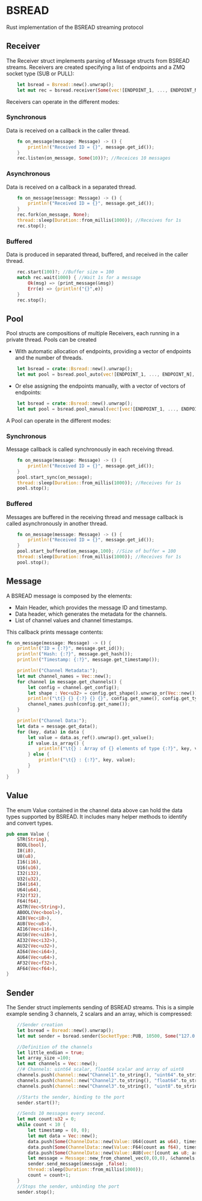 # BSREAD

Rust implementation of the BSREAD streaming protocol


## Receiver

The Receiver struct implements parsing of Message structs from BSREAD streams.
Receivers are created specifying a list of endpoints and a ZMQ socket type (SUB or PULL):
```rust
    let bsread = Bsread::new().unwrap();
    let mut rec = bsread.receiver(Some(vec![ENDPOINT_1, ..., ENDPOINT_N]), zmq::PULL)?;
```

Receivers can operate in the different modes: 

### Synchronous
Data is received on a callback in the caller thread.
```rust
    fn on_message(message: Message) -> () {
        println!("Received ID = {}", message.get_id());
    }
    rec.listen(on_message, Some(10))?; //Receices 10 messages
```

### Asynchronous
Data is received on a callback in a separated thread.
```rust
    fn on_message(message: Message) -> () {
        println!("Received ID = {}", message.get_id());
    }
    rec.fork(on_message, None);
    thread::sleep(Duration::from_millis(1000)); //Receives for 1s
    rec.stop();
```


### Buffered
Data is produced in separated thread, buffered, and received in the caller thread.
```rust
    rec.start(100)?; //Buffer size = 100
    match rec.wait(1000) { //Wait 1s for a message 
        Ok(msg) => {print_message(&msg)}
        Err(e) => {println!("{}",e)}
    }
    rec.stop();
```

## Pool
Pool structs are compositions of multiple Receivers, each running in a private thread.
Pools can be created
- With automatic allocation of endpoints, providing a vector of endpoints and the number of threads.

```rust
    let bsread = crate::Bsread::new().unwrap();
    let mut pool = bsread.pool_auto(vec![ENDPOINT_1, ..., ENDPOINT_N], zmq::SUB, NUMBER_OF_THREADS)?;
```
- Or else assigning the endpoints manually, with a vector of vectors of endpoints:
```rust
    let bsread = crate::Bsread::new().unwrap();
    let mut pool = bsread.pool_manual(vec![vec![ENDPOINT_1, ..., ENDPOINT_N], vec![ENDPOINT_M, ..., ENDPOINT_Z]], zmq::SUB)?;
```

A Pool can operate in the different modes:

### Synchronous
Message callback is called synchronously in each receiving thread.
```rust
    fn on_message(message: Message) -> () {
        println!("Received ID = {}", message.get_id());
    }
    pool.start_sync(on_message);
    thread::sleep(Duration::from_millis(1000)); //Receives for 1s
    pool.stop();
```


### Buffered
Messages are buffered in the receiving thread and message callback is called asynchronously in another thread.
```rust
    fn on_message(message: Message) -> () {
        println!("Received ID = {}", message.get_id());
    }
    pool.start_buffered(on_message,100); //Size of buffer = 100
    thread::sleep(Duration::from_millis(1000)); //Receives for 1s
    pool.stop();
```

## Message
A BSREAD message is composed by the elements:
- Main Header, which provides the message  ID and timestamp.
- Data header, which generates the metadata for the channels.
- List of channel values and channel timestamps.

This callback prints message contents:
 
```rust
fn on_message(message: Message) -> () {
    println!("ID = {:?}", message.get_id());
    println!("Hash: {:?}", message.get_hash());
    println!("Timestamp: {:?}", message.get_timestamp());

    println!("Channel Metadata:");
    let mut channel_names = Vec::new();
    for channel in message.get_channels() {
        let config = channel.get_config();
        let shape : Vec<u32> = config.get_shape().unwrap_or(Vec::new());
        println!("\t{} {} {:?} {} {}", config.get_name(), config.get_type(), shape, config.get_elements(), config.get_compression());
        channel_names.push(config.get_name());
    }

    println!("Channel Data:");
    let data = message.get_data();
    for (key, data) in data {
        let value = data.as_ref().unwrap().get_value();
        if value.is_array() {
            println!("\t{} : Array of {} elements of type {:?}", key, value.get_size(), value.get_type());
        } else {
            println!("\t{} : {:?}", key, value);
        }
    }
}
```

## Value

The enum Value contained in the channel data above can hold the data types supported by BSREAD. 
It includes many helper methods to identify and convert types.

```rust
pub enum Value {
    STR(String),
    BOOL(bool),
    I8(i8),
    U8(u8),
    I16(i16),
    U16(u16),
    I32(i32),
    U32(u32),
    I64(i64),
    U64(u64),
    F32(f32),
    F64(f64),
    ASTR(Vec<String>),
    ABOOL(Vec<bool>),
    AI8(Vec<i8>),
    AU8(Vec<u8>),
    AI16(Vec<i16>),
    AU16(Vec<u16>),
    AI32(Vec<i32>),
    AU32(Vec<u32>),
    AI64(Vec<i64>),
    AU64(Vec<u64>),
    AF32(Vec<f32>),
    AF64(Vec<f64>),
}
```


## Sender

The Sender struct implements sending of BSREAD streams. This is a simple example sending 3 channels, 2 scalars and 
an array, which is compressed:

```rust
    //Sender creation
    let bsread = Bsread::new().unwrap();
    let mut sender = bsread.sender(SocketType::PUB, 10500, Some("127.0.0.1".to_string()), None, None, None, None)?;

    //Definition of the channels
    let little_endian = true;
    let array_size =100;
    let mut channels = Vec::new();
    //# Channels: uint64 scalar, float64 scalar and array of uint8
    channels.push(channel::new("Channel1".to_string(), "uint64".to_string() ,None, little_endian, "none".to_string())?);
    channels.push(channel::new("Channel2".to_string(), "float64".to_string(), None, little_endian, "none".to_string())?);
    channels.push(channel::new("Channel3".to_string(), "uint8".to_string(), Some(vec![array_size]), little_endian, "bitshuffle_lz4".to_string())?);

    //Starts the sender, binding to the port
    sender.start()?;

    //Sends 10 messages every second.
    let mut count:u32 = 0;
    while count < 10 {
        let timestamp = (0, 0);
        let mut data = Vec::new();
        data.push(Some(ChannelData::new(Value::U64(count as u64), timestamp)));
        data.push(Some(ChannelData::new(Value::F64(count as f64), timestamp)));
        data.push(Some(ChannelData::new(Value::AU8(vec![count as u8; array_size as usize] ), timestamp)));
        let message = Message::new_from_channel_vec(0,(0,0), &channels, data)?;
        sender.send_message(&message ,false);
        thread::sleep(Duration::from_millis(1000));
        count = count+1;
    }
    //Stops the sender, unbinding the port
    sender.stop();

```